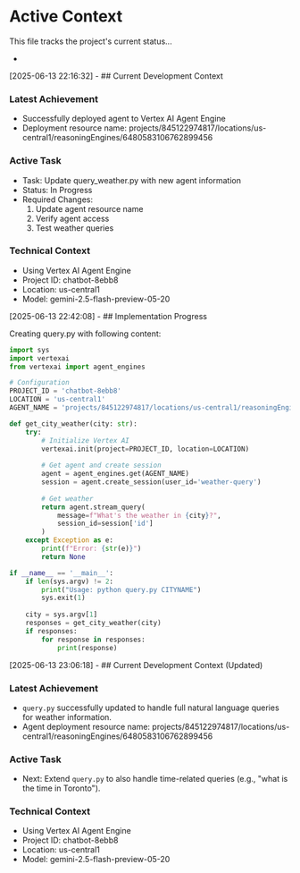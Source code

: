 # Active Context

This file tracks the project's current status...

*
[2025-06-13 22:16:32] - ## Current Development Context

### Latest Achievement
- Successfully deployed agent to Vertex AI Agent Engine
- Deployment resource name: projects/845122974817/locations/us-central1/reasoningEngines/6480583106762899456

### Active Task
- Task: Update query_weather.py with new agent information
- Status: In Progress
- Required Changes:
  1. Update agent resource name
  2. Verify agent access
  3. Test weather queries

### Technical Context
- Using Vertex AI Agent Engine
- Project ID: chatbot-8ebb8
- Location: us-central1
- Model: gemini-2.5-flash-preview-05-20

[2025-06-13 22:42:08] - ## Implementation Progress

Creating query.py with following content:
```python
import sys
import vertexai
from vertexai import agent_engines

# Configuration
PROJECT_ID = 'chatbot-8ebb8'
LOCATION = 'us-central1'
AGENT_NAME = 'projects/845122974817/locations/us-central1/reasoningEngines/6480583106762899456'

def get_city_weather(city: str):
    try:
        # Initialize Vertex AI
        vertexai.init(project=PROJECT_ID, location=LOCATION)
        
        # Get agent and create session
        agent = agent_engines.get(AGENT_NAME)
        session = agent.create_session(user_id='weather-query')
        
        # Get weather
        return agent.stream_query(
            message=f"What's the weather in {city}?",
            session_id=session['id']
        )
    except Exception as e:
        print(f"Error: {str(e)}")
        return None

if __name__ == '__main__':
    if len(sys.argv) != 2:
        print("Usage: python query.py CITYNAME")
        sys.exit(1)
    
    city = sys.argv[1]
    responses = get_city_weather(city)
    if responses:
        for response in responses:
            print(response)
```

[2025-06-13 23:06:18] - ## Current Development Context (Updated)

### Latest Achievement
- `query.py` successfully updated to handle full natural language queries for weather information.
- Agent deployment resource name: projects/845122974817/locations/us-central1/reasoningEngines/6480583106762899456

### Active Task
- Next: Extend `query.py` to also handle time-related queries (e.g., "what is the time in Toronto").

### Technical Context
- Using Vertex AI Agent Engine
- Project ID: chatbot-8ebb8
- Location: us-central1
- Model: gemini-2.5-flash-preview-05-20